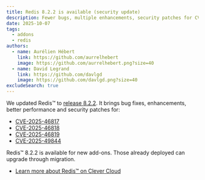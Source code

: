 ```yaml
---
title: Redis 8.2.2 is available (security update)
description: Fewer bugs, multiple enhancements, security patches for CVE-2025-46817, CVE-2025-46818, CVE-2025-46819 and CVE-2025-49844
date: 2025-10-07
tags:
  - addons
  - redis
authors:
  - name: Aurélien Hébert
    link: https://github.com/aurrelhebert
    image: https://github.com/aurrelhebert.png?size=40
  - name: David Legrand
    link: https://github.com/davlgd
    image: https://github.com/davlgd.png?size=40
excludeSearch: true
---
```


We updated Redis™ to [release 8.2.2](https://github.com/redis/redis/releases/tag/8.2.2). It brings bug fixes, enhancements, better performance and security patches for:
- [CVE-2025-46817](https://nvd.nist.gov/vuln/detail/CVE-2025-46817)
- [CVE-2025-46818](https://nvd.nist.gov/vuln/detail/CVE-2025-46818)
- [CVE-2025-46819](https://nvd.nist.gov/vuln/detail/CVE-2025-46819)
- [CVE-2025-49844](https://nvd.nist.gov/vuln/detail/CVE-2025-49844)

Redis™ 8.2.2 is available for new add-ons. Those already deployed can upgrade through migration.

- [Learn more about Redis™ on Clever Cloud](/doc/addons/redis/)
